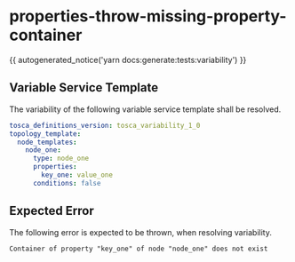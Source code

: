 # properties-throw-missing-property-container

{{ autogenerated_notice('yarn docs:generate:tests:variability') }}


## Variable Service Template

The variability of the following variable service template shall be resolved.

```yaml linenums="1"
tosca_definitions_version: tosca_variability_1_0
topology_template:
  node_templates:
    node_one:
      type: node_one
      properties:
        key_one: value_one
      conditions: false
```




## Expected Error

The following error is expected to be thrown, when resolving variability.

```text linenums="1"
Container of property "key_one" of node "node_one" does not exist
```
